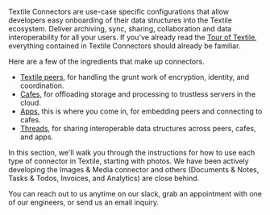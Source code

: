 Textile Connectors are use-case specific configurations that allow developers easy onboarding of their data structures into the Textile ecosystem. Deliver archiving, sync, sharing, collaboration and data interoperability for all your users. If you've already read the [Tour of Textile](/a-tour-of-textile), everything contained in Textile Connectors should already be familiar. 

Here are a few of the ingredients that make up connectors. 

- [Textile peers](/concepts/#account-peers), for handling the grunt work of encryption, identity, and coordination.
- [Cafes](/concepts/cafes/), for offloading storage and processing to trustless servers in the cloud.
- [Apps](/install/apps), this is where you come in, for embedding peers and connecting to cafes.
- [Threads](/concepts/threads/), for sharing interoperable data structures across peers, cafes, and apps.

In this section, we'll walk you through the instructions for how to use each type of connector in Textile, starting with photos. We have been actively developing the Images & Media connector and others (Documents & Notes, Tasks & Todos, Invoices, and Analytics) are close behind.

You can reach out to us anytime on our slack, grab an appointment with one of our engineers, or send us an email inquiry.

<br>

